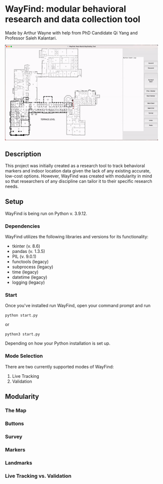 # WayFind: modular behavioral research and data collection tool
Made by Arthur Wayne with help from PhD Candidate Qi Yang and Professor Saleh Kalantari. 

![alt text](https://github.com/CornellDAIL/WayFind/blob/main/images/sample.gif)

## Description
This project was initially created as a research tool to track behavioral markers and indoor location data given the lack of any existing accurate, low-cost options. However, WayFind was created with modularity in mind so that researchers of any discipline can tailor it to their specific research needs.

## Setup
WayFind is being run on Python v. 3.9.12.

### Dependencies
WayFind utilizes the following libraries and versions for its functionality:
- tkinter (v. 8.6)
- pandas (v. 1.3.5)
- PIL (v. 9.0.1)
- functools (legacy)
- subprocess (legacy)
- time (legacy)
- datetime (legacy)
- logging (legacy)

### Start

Once you've installed run WayFind, open your command prompt and run

`python start.py`

or

`python3 start.py`

Depending on how your Python installation is set up.
  
### Mode Selection

There are two currently supported modes of WayFind:
1. Live Tracking
2. Validation

## Modularity

### The Map

### Buttons

### Survey

### Markers

### Landmarks

### Live Tracking vs. Validation
